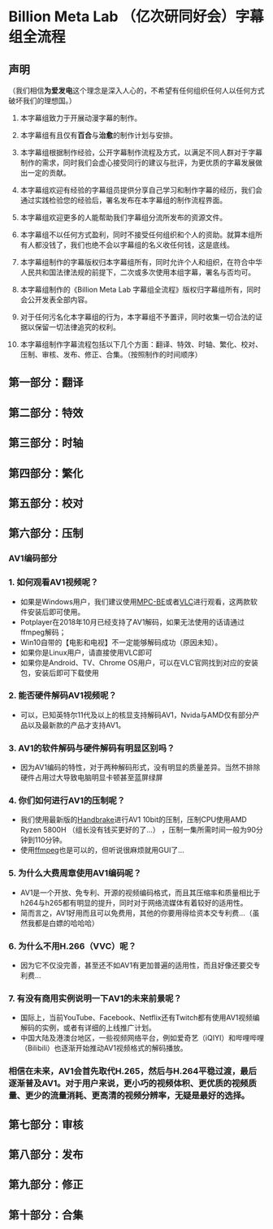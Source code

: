 # Billion Meta Lab （亿次研同好会）字幕组全流程

## 声明
（我们相信**为爱发电**这个理念是深入人心的，不希望有任何组织任何人以任何方式破坏我们的理想国。）

1. 本字幕组致力于开展动漫字幕的制作。

2. 本字幕组有且仅有**百合**与**治愈**的制作计划与安排。

3. 本字幕组根据制作经验，公开字幕制作流程及方式，以满足不同人群对于字幕制作的需求，同时我们会虚心接受同行的建议与批评，为更优质的字幕发展做出一定的贡献。

4. 本字幕组欢迎有经验的字幕组员提供分享自己学习和制作字幕的经历，我们会通过实践检验您的经验后，署名发布在本字幕组的制作流程界面。

5. 本字幕组欢迎更多的人能帮助我们字幕组分流所发布的资源文件。

6. 本字幕组不以任何方式盈利，同时不接受任何组织和个人的资助。就算本组所有人都没钱了，我们也绝不会以字幕组的名义收任何钱，这是底线。

7. 本字幕组制作的字幕版权归本字幕组所有，同时允许个人和组织，在符合中华人民共和国法律法规的前提下，二次或多次使用本组字幕，署名与否均可。

8. 本字幕组制作的《Billion Meta Lab 字幕组全流程》版权归字幕组所有，同时会公开发表全部内容。

9. 对于任何污名化本字幕组的行为，本字幕组不予置评，同时收集一切合法的证据以保留一切法律追究的权利。

10. 本字幕组制作字幕流程包括以下几个方面：翻译、特效、时轴、繁化、校对、压制、审核、发布、修正、合集。（按照制作的时间顺序）

## 第一部分：翻译

## 第二部分：特效

## 第三部分：时轴

## 第四部分：繁化

## 第五部分：校对

## 第六部分：压制

### AV1编码部分

### 1. 如何观看AV1视频呢？
- 如果是Windows用户，我们建议使用[MPC-BE](https://sourceforge.net/projects/mpcbe/)或者[VLC](https://www.videolan.org/vlc/)进行观看，这两款软件安装后即可使用。
- Potplayer在2018年10月已经支持了AV1解码，如果无法使用的话请通过ffmpeg解码；
- Win10自带的【电影和电视】不一定能够解码成功（原因未知）。
- 如果你是Linux用户，请直接使用VLC即可
- 如果你是Android、TV、Chrome OS用户，可以在VLC官网找到对应的安装包，安装后即可下载使用

### 2. 能否硬件解码AV1视频呢？
- 可以，已知英特尔11代及以上的核显支持解码AV1，Nvida与AMD仅有部分产品以及最新款的产品才支持AV1。

### 3. AV1的软件解码与硬件解码有明显区别吗？
- 因为AV1编码的特性，对于两种解码形式，没有明显的质量差异。当然不排除硬件占用过大导致电脑明显卡顿甚至蓝屏绿屏

### 4. 你们如何进行AV1的压制呢？
- 我们使用最新版的[Handbrake](https://github.com/HandBrake/HandBrake)进行AV1 10bit的压制，压制CPU使用AMD Ryzen 5800H （组长没有钱买更好的了…） ，压制一集所需时间一般为90分钟到110分钟。
- 使用[ffmpeg](https://github.com/FFmpeg/FFmpeg)也是可以的，但听说很麻烦就用GUI了…

### 5. 为什么大费周章使用AV1编码呢？
- AV1是一个开放、免专利、开源的视频编码格式，而且其压缩率和质量相比于h264与h265都有明显的提升，同时对于网络流媒体有着较好的适用性。
- 简而言之，AV1好用而且可以免费用，其他的你要用得给资本交专利费…（虽然我都是白嫖的哈哈哈）

### 6. 为什么不用H.266（VVC）呢？
- 因为它不仅没完善，甚至还不如AV1有更加普遍的适用性，而且好像还要交专利费…

### 7. 有没有商用实例说明一下AV1的未来前景呢？
- 国际上，当前YouTube、Facebook、Netflix还有Twitch都有使用AV1视频编解码的实例，或者有详细的上线推广计划。
- 中国大陆及港澳台地区，一些视频网络平台，例如爱奇艺（iQIYI）和哔哩哔哩（Bilibili）也逐渐开始推动AV1视频格式的解码播放。

### 相信在未来，AV1会首先取代H.265，然后与H.264平稳过渡，最后逐渐普及AV1。对于用户来说，更小巧的视频体积、更优质的视频质量、更少的流量消耗、更高清的视频分辨率，无疑是最好的选择。

## 第七部分：审核

## 第八部分：发布

## 第九部分：修正

## 第十部分：合集
